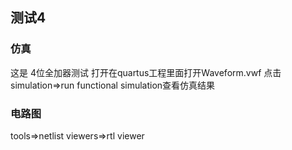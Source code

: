 ## 测试4

### 仿真
这是 4位全加器测试
打开在quartus工程里面打开Waveform.vwf
点击simulation=>run functional simulation查看仿真结果

### 电路图
tools=>netlist viewers=>rtl viewer